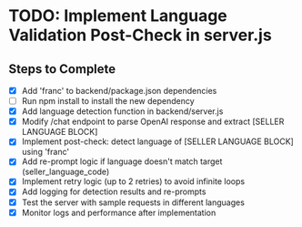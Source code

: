 # TODO: Implement Language Validation Post-Check in server.js

## Steps to Complete
- [x] Add 'franc' to backend/package.json dependencies
- [ ] Run npm install to install the new dependency
- [x] Add language detection function in backend/server.js
- [x] Modify /chat endpoint to parse OpenAI response and extract [SELLER LANGUAGE BLOCK]
- [x] Implement post-check: detect language of [SELLER LANGUAGE BLOCK] using 'franc'
- [x] Add re-prompt logic if language doesn't match target (seller_language_code)
- [x] Implement retry logic (up to 2 retries) to avoid infinite loops
- [x] Add logging for detection results and re-prompts
- [x] Test the server with sample requests in different languages
- [x] Monitor logs and performance after implementation
